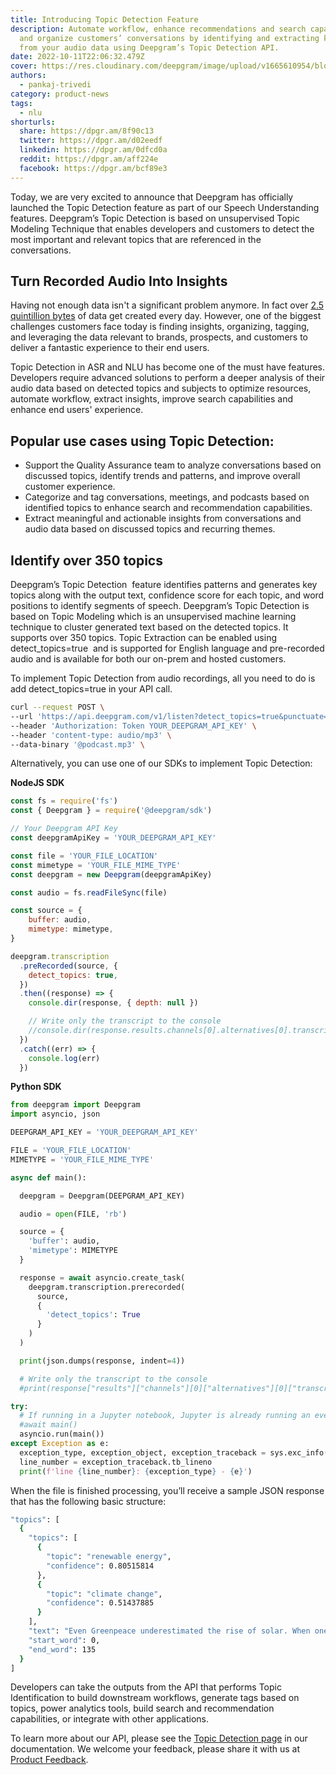 ```yaml
---
title: Introducing Topic Detection Feature
description: Automate workflow, enhance recommendations and search capabilities,
  and organize customers’ conversations by identifying and extracting key topics
  from your audio data using Deepgram’s Topic Detection API.
date: 2022-10-11T22:06:32.479Z
cover: https://res.cloudinary.com/deepgram/image/upload/v1665610954/blog/Introducing%20Topic%20Detection%20Feature/2210-Topic-Detection-feature-featured-1200x630_2x_j0qroc.png
authors:
  - pankaj-trivedi
category: product-news
tags:
  - nlu
shorturls:
  share: https://dpgr.am/8f90c13
  twitter: https://dpgr.am/d02eedf
  linkedin: https://dpgr.am/0dfcd0a
  reddit: https://dpgr.am/aff224e
  facebook: https://dpgr.am/bcf89e3
---
```


Today, we are very excited to announce that Deepgram has officially launched the Topic Detection feature as part of our Speech Understanding features. Deepgram’s Topic Detection is based on unsupervised Topic Modeling Technique that enables developers and customers to detect the most important and relevant topics that are referenced in the conversations. 

## **Turn Recorded Audio Into Insights**

Having not enough data isn't a significant problem anymore. In fact over [2.5 quintillion bytes](https://seedscientific.com/how-much-data-is-created-every-day/) of data get created every day. However, one of the biggest challenges customers face today is finding insights, organizing, tagging, and leveraging the data relevant to brands, prospects, and customers to deliver a fantastic experience to their end users. 

Topic Detection in ASR and NLU has become one of the must have features. Developers require advanced solutions to perform a deeper analysis of their audio data based on detected topics and subjects to optimize resources, automate workflow, extract insights, improve search capabilities and enhance end users' experience.

## Popular use cases using Topic Detection:

*   Support the Quality Assurance team to analyze conversations based on discussed topics, identify trends and patterns, and improve overall customer experience.
*   Categorize and tag conversations, meetings, and podcasts based on identified topics to enhance search and recommendation capabilities.
*   Extract meaningful and actionable insights from conversations and audio data based on discussed topics and recurring themes.

## Identify over 350 topics

Deepgram’s Topic Detection  feature identifies patterns and generates key topics along with the output text, confidence score for each topic, and word positions to identify segments of speech. Deepgram’s Topic Detection is based on Topic Modeling which is an unsupervised machine learning technique to cluster generated text based on the detected topics. It supports over 350 topics. Topic Extraction can be enabled using detect\_topics=true  and is supported for English language and pre-recorded audio and is available for both our on-prem and hosted customers.

To implement Topic Detection from audio recordings, all you need to do is add detect\_topics=true in your API call.

```bash
curl --request POST \
--url 'https://api.deepgram.com/v1/listen?detect_topics=true&punctuate=true&tier=enhanced' \
--header 'Authorization: Token YOUR_DEEPGRAM_API_KEY' \
--header 'content-type: audio/mp3' \
--data-binary '@podcast.mp3' \
```

Alternatively, you can use one of our SDKs to implement Topic Detection:

**NodeJS SDK**

```js
const fs = require('fs')
const { Deepgram } = require('@deepgram/sdk')

// Your Deepgram API Key
const deepgramApiKey = 'YOUR_DEEPGRAM_API_KEY'

const file = 'YOUR_FILE_LOCATION'
const mimetype = 'YOUR_FILE_MIME_TYPE'
const deepgram = new Deepgram(deepgramApiKey)

const audio = fs.readFileSync(file)

const source = {
    buffer: audio,
    mimetype: mimetype,
}

deepgram.transcription
  .preRecorded(source, {
    detect_topics: true,
  })
  .then((response) => {
    console.dir(response, { depth: null })

    // Write only the transcript to the console
    //console.dir(response.results.channels[0].alternatives[0].transcript, { depth: null });
  })
  .catch((err) => {
    console.log(err)
  })

```

**Python SDK**

```py
from deepgram import Deepgram
import asyncio, json

DEEPGRAM_API_KEY = 'YOUR_DEEPGRAM_API_KEY'

FILE = 'YOUR_FILE_LOCATION'
MIMETYPE = 'YOUR_FILE_MIME_TYPE'

async def main():

  deepgram = Deepgram(DEEPGRAM_API_KEY)

  audio = open(FILE, 'rb')

  source = {
    'buffer': audio,
    'mimetype': MIMETYPE
  }

  response = await asyncio.create_task(
    deepgram.transcription.prerecorded(
      source,
      {
        'detect_topics': True
      }
    )
  )

  print(json.dumps(response, indent=4))

  # Write only the transcript to the console
  #print(response["results"]["channels"][0]["alternatives"][0]["transcript"])

try:
  # If running in a Jupyter notebook, Jupyter is already running an event loop, so run main with this line instead:
  #await main()
  asyncio.run(main())
except Exception as e:
  exception_type, exception_object, exception_traceback = sys.exc_info()
  line_number = exception_traceback.tb_lineno
  print(f'line {line_number}: {exception_type} - {e}')

```

When the file is finished processing, you’ll receive a sample JSON response that has the following basic structure:

```bash
"topics": [
  {
    "topics": [
      {
        "topic": "renewable energy",
        "confidence": 0.80515814
      },
      {
        "topic": "climate change",
        "confidence": 0.51437885
      }
    ],
    "text": "Even Greenpeace underestimated the rise of solar. When one of the world's largest environmental advocacy groups released an optimistic industry analysis called the energy revolution in twenty ten. It was far more ambitious than any government predictions, and it still got it wrong. Greenpeace estimated that by twenty twenty, the world would have three hundred and thirty five thousand megawatts of installed solar photovoltaic capacity…...",
    "start_word": 0,
    "end_word": 135
  }
]
```
Developers can take the outputs from the API that performs Topic Identification to build downstream workflows, generate tags based on topics, power analytics tools, build search and recommendation capabilities, or integrate with other applications. 

To learn more about our API, please see the [Topic Detection page](https://developers.deepgram.com/documentation/features/topic-detection/) in our documentation. We welcome your feedback, please share it with us at [Product Feedback](https://deepgram.hellonext.co/b/feedback).

